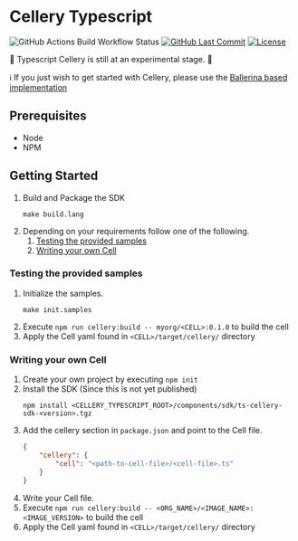 Cellery Typescript
==================

  ![GitHub Actions Build Workflow Status](https://github.com/nadundesilva/ts-cellery/workflows/Build/badge.svg)
  [![GitHub Last Commit](https://img.shields.io/github/last-commit/nadundesilva/ts-cellery.svg)](https://github.com/nadundesilva/ts-cellery/commits/master)
  [![License](https://img.shields.io/badge/License-Apache%202.0-blue.svg)](https://opensource.org/licenses/Apache-2.0)

🚨 Typescript Cellery is still at an experimental stage. 🚨

ℹ️ If you just wish to get started with Cellery, please use the [Ballerina based implementation](https://wso2-cellery.github.io/)

## Prerequisites

* Node
* NPM

## Getting Started

1. Build and Package the SDK
   ```
   make build.lang
   ```
2. Depending on your requirements follow one of the following.
   1. [Testing the provided samples](#testing-the-provided-samples)
   2. [Writing your own Cell](#writing-your-own-cell)

### Testing the provided samples

1. Initialize the samples.
   ```
   make init.samples
   ```
2. Execute `npm run cellery:build -- myorg/<CELL>:0.1.0` to build the cell
3. Apply the Cell yaml found in `<CELL>/target/cellery/` directory

### Writing your own Cell

1. Create your own project by executing `npm init`
2. Install the SDK (Since this is not yet published)
   ```
   npm install <CELLERY_TYPESCRIPT_ROOT>/components/sdk/ts-cellery-sdk-<version>.tgz
   ```
3. Add the cellery section in `package.json` and point to the Cell file.
   ```json
   {
       "cellery": {
           "cell": "<path-to-cell-file>/<cell-file>.ts"
       }
   }
   ```
4. Write your Cell file.
5. Execute `npm run cellery:build -- <ORG_NAME>/<IMAGE_NAME>:<IMAGE_VERSION>` to build the cell
6. Apply the Cell yaml found in `<CELL>/target/cellery/` directory
